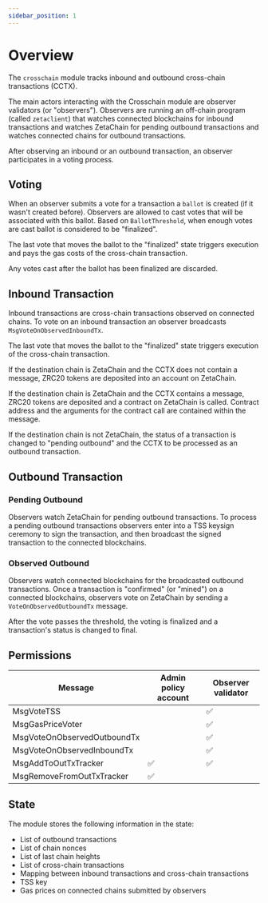 ```yaml
---
sidebar_position: 1
---
```


# Overview

The `crosschain` module tracks inbound and outbound cross-chain transactions
(CCTX).

The main actors interacting with the Crosschain module are observer validators
(or "observers"). Observers are running an off-chain program (called
`zetaclient`) that watches connected blockchains for inbound transactions and
watches ZetaChain for pending outbound transactions and watches connected chains
for outbound transactions.

After observing an inbound or an outbound transaction, an observer participates
in a voting process.

## Voting

When an observer submits a vote for a transaction a `ballot` is created (if it
wasn't created before). Observers are allowed to cast votes that will be
associated with this ballot. Based on `BallotThreshold`, when enough votes are
cast ballot is considered to be "finalized".

The last vote that moves the ballot to the "finalized" state triggers execution
and pays the gas costs of the cross-chain transaction.

Any votes cast after the ballot has been finalized are discarded.

## Inbound Transaction

Inbound transactions are cross-chain transactions observed on connected chains.
To vote on an inbound transaction an observer broadcasts
`MsgVoteOnObservedInboundTx`.

The last vote that moves the ballot to the "finalized" state triggers execution
of the cross-chain transaction.

If the destination chain is ZetaChain and the CCTX does not contain a message,
ZRC20 tokens are deposited into an account on ZetaChain.

If the destination chain is ZetaChain and the CCTX contains a message, ZRC20
tokens are deposited and a contract on ZetaChain is called. Contract address and
the arguments for the contract call are contained within the message.

If the destination chain is not ZetaChain, the status of a transaction is
changed to "pending outbound" and the CCTX to be processed as an outbound
transaction.

## Outbound Transaction

### Pending Outbound

Observers watch ZetaChain for pending outbound transactions. To process a
pending outbound transactions observers enter into a TSS keysign ceremony to
sign the transaction, and then broadcast the signed transaction to the connected
blockchains.

### Observed Outbound

Observers watch connected blockchains for the broadcasted outbound transactions.
Once a transaction is "confirmed" (or "mined") on a connected blockchains,
observers vote on ZetaChain by sending a `VoteOnObservedOutboundTx` message.

After the vote passes the threshold, the voting is finalized and a transaction's
status is changed to final.

## Permissions

| Message                     | Admin policy account | Observer validator |
|-----------------------------| -------------------- | ------------------ |
| MsgVoteTSS                  |                      | ✅                 |
| MsgGasPriceVoter            |                      | ✅                 |
| MsgVoteOnObservedOutboundTx |                      | ✅                 |
| MsgVoteOnObservedInboundTx  |                      | ✅                 |
| MsgAddToOutTxTracker        | ✅                   | ✅                 |
| MsgRemoveFromOutTxTracker   | ✅                   |                    |

## State

The module stores the following information in the state:

- List of outbound transactions
- List of chain nonces
- List of last chain heights
- List of cross-chain transactions
- Mapping between inbound transactions and cross-chain transactions
- TSS key
- Gas prices on connected chains submitted by observers
